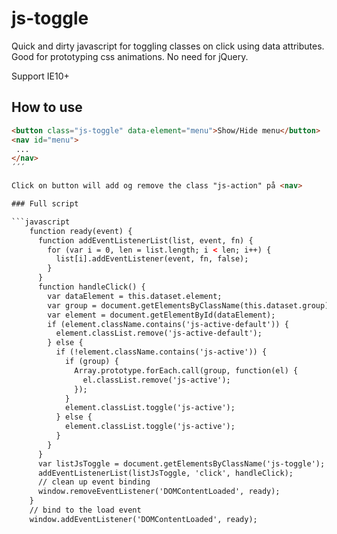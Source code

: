 # js-toggle
Quick and dirty javascript for toggling classes on click using data attributes. Good for prototyping css animations. No need for jQuery.

Support IE10+

## How to use
```html
<button class="js-toggle" data-element="menu">Show/Hide menu</button>
<nav id="menu">
 ...
</nav>
´´´

Click on button will add og remove the class "js-action" på <nav> 

### Full script

```javascript
    function ready(event) {
      function addEventListenerList(list, event, fn) {
        for (var i = 0, len = list.length; i < len; i++) {
          list[i].addEventListener(event, fn, false);
        }
      }
      function handleClick() {
        var dataElement = this.dataset.element;
        var group = document.getElementsByClassName(this.dataset.group);
        var element = document.getElementById(dataElement);
        if (element.className.contains('js-active-default')) {
          element.classList.remove('js-active-default');
        } else {
          if (!element.className.contains('js-active')) {
            if (group) {
              Array.prototype.forEach.call(group, function(el) {
                el.classList.remove('js-active');
              });
            }
            element.classList.toggle('js-active');
          } else {
            element.classList.toggle('js-active');
          }
        }
      }
      var listJsToggle = document.getElementsByClassName('js-toggle');
      addEventListenerList(listJsToggle, 'click', handleClick);
      // clean up event binding
      window.removeEventListener('DOMContentLoaded', ready);
    }
    // bind to the load event
    window.addEventListener('DOMContentLoaded', ready);
```

